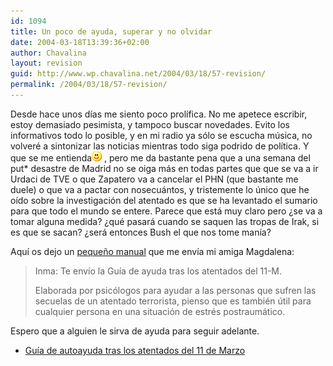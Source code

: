 ```yaml
---
id: 1094
title: Un poco de ayuda, superar y no olvidar
date: 2004-03-18T13:39:36+02:00
author: Chavalina
layout: revision
guid: http://www.wp.chavalina.net/2004/03/18/57-revision/
permalink: /2004/03/18/57-revision/
---
```

Desde hace unos d&iacute;as me siento poco prol&iacute;fica. No me apetece escribir, estoy demasiado pesimista, y tampoco buscar novedades. Evito los informativos todo lo posible, y en mi radio ya s&oacute;lo se escucha m&uacute;sica, no volver&eacute; a sintonizar las noticias mientras todo siga podrido de pol&iacute;tica. Y que se me entienda![emo](/imagenes/emoticonos/sonrisa.gif) , pero me da bastante pena que a una semana del put* desastre de Madrid no se oiga m&aacute;s en todas partes que que se va a ir Urdaci de TVE o que Zapatero va a cancelar el PHN (que bastante me duele) o que va a pactar con nosecu&aacute;ntos, y tristemente lo &uacute;nico que he o&iacute;do sobre la investigaci&oacute;n del atentado es que se ha levantado el sumario para que todo el mundo se entere. Parece que est&aacute; muy claro pero &iquest;se va a tomar alguna medida? &iquest;qu&eacute; pasar&aacute; cuando se saquen las tropas de Irak, si es que se sacan? &iquest;ser&aacute; entonces Bush el que nos tome man&iacute;a?

Aqu&iacute; os dejo un [peque&ntilde;o manual](ficheros/textos/GUIA%20AYUDA%2011%20M.doc) que me env&iacute;a mi amiga Magdalena:

> Inma: Te env&iacute;o la Gu&iacute;a de ayuda tras los atentados del 11-M. 
> 
> Elaborada por psic&oacute;logos para ayudar a las personas que sufren las secuelas de un atentado terrorista, pienso que es tambi&eacute;n &uacute;til para cualquier persona en una situaci&oacute;n de estr&eacute;s postraum&aacute;tico. 

Espero que a alguien le sirva de ayuda para seguir adelante. 

  *  [Gu&iacute;a de autoayuda tras los atentados del 11 de Marzo](ficheros/textos/GUIA%20AYUDA%2011%20M.doc)